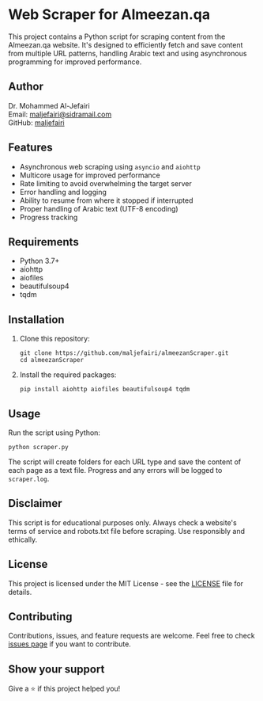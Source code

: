 # Web Scraper for Almeezan.qa

This project contains a Python script for scraping content from the Almeezan.qa website. It's designed to efficiently fetch and save content from multiple URL patterns, handling Arabic text and using asynchronous programming for improved performance.

## Author

Dr. Mohammed Al-Jefairi  
Email: maljefairi@sidramail.com  
GitHub: [maljefairi](https://github.com/maljefairi)

## Features

- Asynchronous web scraping using `asyncio` and `aiohttp`
- Multicore usage for improved performance
- Rate limiting to avoid overwhelming the target server
- Error handling and logging
- Ability to resume from where it stopped if interrupted
- Proper handling of Arabic text (UTF-8 encoding)
- Progress tracking

## Requirements

- Python 3.7+
- aiohttp
- aiofiles
- beautifulsoup4
- tqdm

## Installation

1. Clone this repository:
   ```
   git clone https://github.com/maljefairi/almeezanScraper.git
   cd almeezanScraper
   ```

2. Install the required packages:
   ```
   pip install aiohttp aiofiles beautifulsoup4 tqdm
   ```

## Usage

Run the script using Python:

```
python scraper.py
```

The script will create folders for each URL type and save the content of each page as a text file. Progress and any errors will be logged to `scraper.log`.

## Disclaimer

This script is for educational purposes only. Always check a website's terms of service and robots.txt file before scraping. Use responsibly and ethically.

## License

This project is licensed under the MIT License - see the [LICENSE](LICENSE) file for details.

## Contributing

Contributions, issues, and feature requests are welcome. Feel free to check [issues page](https://github.com/maljefairi/almeezanScraper/issues) if you want to contribute.

## Show your support

Give a ⭐️ if this project helped you!
